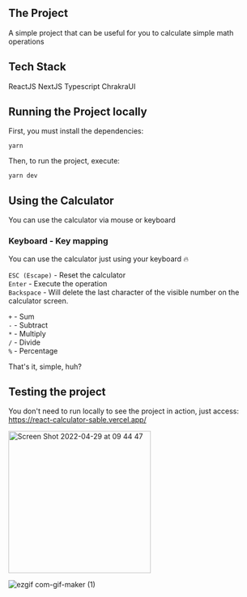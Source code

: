 ## The Project

A simple project that can be useful for you to calculate simple math operations

## Tech Stack

ReactJS
NextJS
Typescript
ChrakraUI

## Running the Project locally

First, you must install the dependencies:

`yarn`

Then, to run the project, execute:

`yarn dev`

## Using the Calculator

You can use the calculator via mouse or keyboard

### Keyboard - Key mapping

You can use the calculator just using your keyboard 🔥

`ESC (Escape)` - Reset the calculator <br />
`Enter` - Execute the operation <br />
`Backspace` - Will delete the last character of the visible number on the calculator screen. <br />

`+` - Sum <br />
`-` - Subtract <br />
`*` - Multiply <br />
`/` - Divide <br />
`%` - Percentage <br />

That's it, simple, huh?

## Testing the project

You don't need to run locally to see the project in action, just access:
https://react-calculator-sable.vercel.app/

<img width="281" alt="Screen Shot 2022-04-29 at 09 44 47" src="https://user-images.githubusercontent.com/29440533/165946736-3315c89e-ceff-4833-b52a-a004cd647f22.png">

![ezgif com-gif-maker (1)](https://user-images.githubusercontent.com/29440533/166167710-ea6255e2-a118-462f-a063-2062a63ebbe3.gif)
